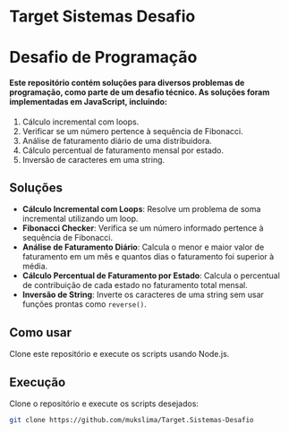 # Target Sistemas Desafio

# Desafio de Programação
#### Este repositório contém soluções para diversos problemas de programação, como parte de um desafio técnico. As soluções foram implementadas em **JavaScript**, incluindo:

1. Cálculo incremental com loops.
2. Verificar se um número pertence à sequência de Fibonacci.
3. Análise de faturamento diário de uma distribuidora.
4. Cálculo percentual de faturamento mensal por estado.
5. Inversão de caracteres em uma string.

## Soluções
- **Cálculo Incremental com Loops**: Resolve um problema de soma incremental utilizando um loop.
- **Fibonacci Checker**: Verifica se um número informado pertence à sequência de Fibonacci.
- **Análise de Faturamento Diário**: Calcula o menor e maior valor de faturamento em um mês e quantos dias o faturamento foi superior à média.
- **Cálculo Percentual de Faturamento por Estado**: Calcula o percentual de contribuição de cada estado no faturamento total mensal.
- **Inversão de String**: Inverte os caracteres de uma string sem usar funções prontas como `reverse()`.

## Como usar

Clone este repositório e execute os scripts usando Node.js.

## Execução

Clone o repositório e execute os scripts desejados:

```bash
git clone https://github.com/mukslima/Target.Sistemas-Desafio


